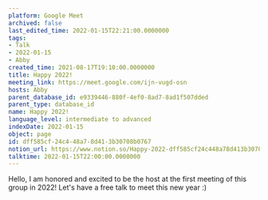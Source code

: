 ```yaml
---
platform: Google Meet
archived: false
last_edited_time: 2022-01-15T22:21:00.0000000
tags:
- Talk
- 2022-01-15
- Abby
created_time: 2021-08-17T19:10:00.0000000
title: Happy 2022!
meeting_link: https://meet.google.com/ijn-vugd-osn
hosts: Abby
parent_database_id: e9339446-880f-4ef0-8ad7-8ad1f507dded
parent_type: database_id
name: Happy 2022!
language_level: intermediate to advanced
indexDate: 2022-01-15
object: page
id: dff585cf-24c4-48a7-8d41-3b30708b0767
notion_url: https://www.notion.so/Happy-2022-dff585cf24c448a78d413b30708b0767
talktime: 2022-01-15T22:00:00.0000000
---
```


Hello, I am honored and excited to be the host at the first meeting of this group in 2022! Let's have a free talk to meet this new year :)






